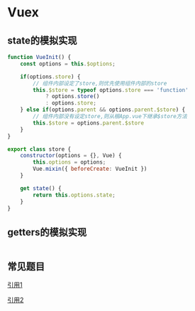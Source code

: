 # Vuex

## state的模拟实现

```js
function VueInit() {
    const options = this.$options;

    if(options.store) {
        // 组件内部设定了store,则优先使用组件内部的store
        this.$store = typeof options.store === 'function'
            ? options.store()
            : options.store;
    } else if(options.parent && options.parent.$store) {
        // 组件内部没有设定store,则从根App.vue下继承$store方法
        this.$store = options.parent.$store
    }
}

export class store {
    constructor(options = {}, Vue) {
        this.options = options;
        Vue.mixin({ beforeCreate: VueInit })
    }

    get state() {
        return this.options.state;
    }
}
```

## getters的模拟实现

```js

```

## 常见题目

[引用1](https://www.cnblogs.com/Ponlai/p/9967050.html)

[引用2](https://blog.csdn.net/weixin_44667072/article/details/101164766)
